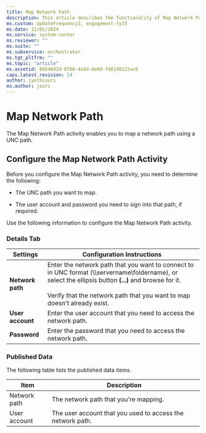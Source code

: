```yaml
---
title: Map Network Path
description: This article describes the functionality of Map Network Path activity.
ms.custom: UpdateFrequency3, engagement-fy23
ms.date: 11/01/2024
ms.service: system-center
ms.reviewer: ""
ms.suite: ""
ms.subservice: orchestrator
ms.tgt_pltfrm: ""
ms.topic: "article"
ms.assetid: 8954602d-8f80-4a5d-8e69-fd8148122ac6
caps.latest.revision: 14
author: jyothisuri
ms.author: jsuri
---
```

# Map Network Path

The Map Network Path activity enables you to map a network path using a UNC path.  

## Configure the Map Network Path Activity

 Before you configure the Map Network Path activity, you need to determine the following:  

- The UNC path you want to map.  

- The user account and password you need to sign into that path, if required.  

Use the following information to configure the Map Network Path activity.  

### Details Tab  

|Settings|Configuration Instructions|  
|--------------|--------------------------------|  
|**Network path**|Enter the network path that you want to connect to in UNC format (\\\servername\foldername), or select the ellipsis button **(...)** and browse for it.<br /><br /> Verify that the network path that you want to map doesn't already exist.|  
|**User account**|Enter the user account that you need to access the network path.|  
|**Password**|Enter the password that you need to access the network path.|  

### Published Data

 The following table lists the published data items.  

|Item|Description|  
|----------|-----------------|  
|Network path|The network path that you're mapping.|  
|User account|The user account that you used to access the network path.|
